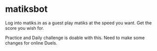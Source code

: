 # matiksbot

Log into matiks.in as a guest play matiks at the speed you want. Get the score you wish for.

Practice and Daily challenge is doable with this. Need to make some changes for online Duels.
